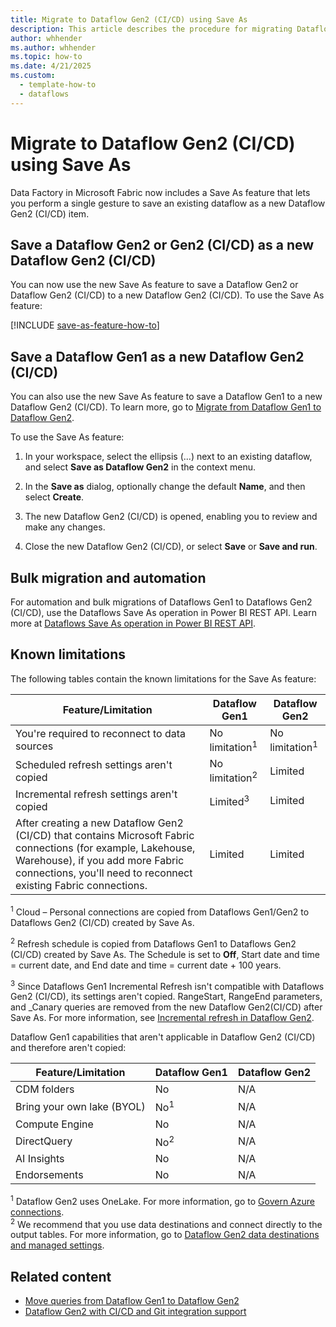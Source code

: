 ```yaml
---
title: Migrate to Dataflow Gen2 (CI/CD) using Save As
description: This article describes the procedure for migrating Dataflow Gen1, Dataflow Gen2, and Dataflow Gen2 (CI/CD) to Dataflow Gen2 (CI/CD) in Data Factory.
author: whhender
ms.author: whhender
ms.topic: how-to
ms.date: 4/21/2025
ms.custom:
  - template-how-to
  - dataflows
---
```


# Migrate to Dataflow Gen2 (CI/CD) using Save As

Data Factory in Microsoft Fabric now includes a Save As feature that lets you perform a single gesture to save an existing dataflow as a new Dataflow Gen2 (CI/CD) item.

## Save a Dataflow Gen2 or Gen2 (CI/CD) as a new Dataflow Gen2 (CI/CD)

You can now use the new Save As feature to save a Dataflow Gen2 or Dataflow Gen2 (CI/CD) to a new Dataflow Gen2 (CI/CD). To use the Save As feature:

[!INCLUDE [save-as-feature-how-to](includes/save-as-feature-how-to.md)]

## Save a Dataflow Gen1 as a new Dataflow Gen2 (CI/CD)

You can also use the new Save As feature to save a Dataflow Gen1 to a new Dataflow Gen2 (CI/CD). To learn more, go to [Migrate from Dataflow Gen1 to Dataflow Gen2](dataflow-gen2-migrate-from-dataflow-gen1.md).  

To use the Save As feature:

1. In your workspace, select the ellipsis (...) next to an existing dataflow, and select **Save as Dataflow Gen2** in the context menu.

1. In the **Save as** dialog, optionally change the default **Name**, and then select **Create**.

1. The new Dataflow Gen2 (CI/CD) is opened, enabling you to review and make any changes.

1. Close the new Dataflow Gen2 (CI/CD), or select **Save** or **Save and run**.

## Bulk migration and automation

For automation and bulk migrations of Dataflows Gen1 to Dataflows Gen2 (CI/CD), use the Dataflows Save As operation in Power BI REST API. Learn more at [Dataflows Save As operation in Power BI REST API](/rest/api/power-bi/dataflows).

## Known limitations

The following tables contain the known limitations for the Save As feature:

| Feature/Limitation | Dataflow Gen1 | Dataflow Gen2 |
| ------------------ | ------------- | ------------- |
| You're required to reconnect to data sources | No limitation<sup>1</sup> | No limitation<sup>1</sup> |
| Scheduled refresh settings aren't copied | No limitation<sup>2</sup> | Limited |
| Incremental refresh settings aren't copied | Limited<sup>3</sup> | Limited |
| After creating a new Dataflow Gen2 (CI/CD) that contains Microsoft Fabric connections (for example, Lakehouse, Warehouse), if you add more Fabric connections, you'll need to reconnect existing Fabric connections.| Limited | Limited |

<sup>1</sup> Cloud – Personal connections are copied from Dataflows Gen1/Gen2 to Dataflows Gen2 (CI/CD) created by Save As.

<sup>2</sup> Refresh schedule is copied from Dataflows Gen1 to Dataflows Gen2 (CI/CD) created by Save As. The Schedule is set to **Off**, Start date and time = current date, and End date and time = current date + 100 years.

<sup>3</sup> Since Dataflows Gen1 Incremental Refresh isn't compatible with Dataflows Gen2 (CI/CD), its settings aren't copied. RangeStart, RangeEnd parameters, and _Canary queries are removed from the new Dataflow Gen2(CI/CD) after Save As. For more information, see [Incremental refresh in Dataflow Gen2](dataflow-gen2-incremental-refresh.md#differences-between-incremental-refresh-in-dataflow-gen1-and-dataflow-gen2).

Dataflow Gen1 capabilities that aren't applicable in Dataflow Gen2 (CI/CD) and therefore aren't copied:

| Feature/Limitation | Dataflow Gen1 | Dataflow Gen2 |
| ------------------ | ------------- | ------------- |
| CDM folders | No | N/A |
| Bring your own lake (BYOL) | No<sup>1</sup> | N/A |
| Compute Engine | No | N/A |
| DirectQuery | No<sup>2</sup> | N/A |
| AI Insights | No | N/A |
| Endorsements | No | N/A |

<sup>1</sup> Dataflow Gen2 uses OneLake. For more information, go to [Govern Azure connections](/power-bi/guidance/powerbi-implementation-planning-tenant-administration#govern-azure-connections).<br />
<sup>2</sup> We recommend that you use data destinations and connect directly to the output tables. For more information, go to [Dataflow Gen2 data destinations and managed settings](dataflow-gen2-data-destinations-and-managed-settings.md).

## Related content

* [Move queries from Dataflow Gen1 to Dataflow Gen2](move-dataflow-gen1-to-dataflow-gen2.md)
* [Dataflow Gen2 with CI/CD and Git integration support](dataflow-gen2-cicd-and-git-integration.md)
